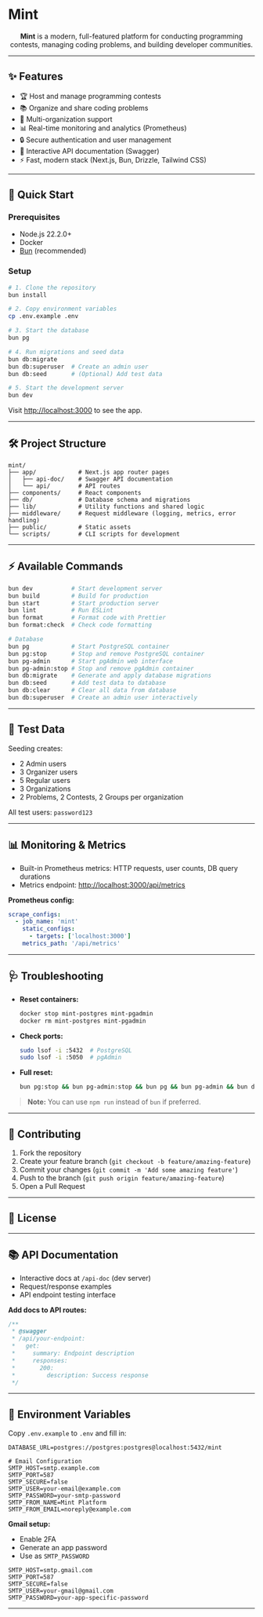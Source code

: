 # Mint


<p align="center">
  <b>Mint</b> is a modern, full-featured platform for conducting programming contests, managing coding problems, and building developer communities.
</p>


---

## ✨ Features

- 🏆 Host and manage programming contests
- 📚 Organize and share coding problems
- 👥 Multi-organization support
- 📊 Real-time monitoring and analytics (Prometheus)
- 🔒 Secure authentication and user management
- 📝 Interactive API documentation (Swagger)
- ⚡ Fast, modern stack (Next.js, Bun, Drizzle, Tailwind CSS)

---

## 🚀 Quick Start

### Prerequisites
- Node.js 22.2.0+
- Docker
- [Bun](https://bun.sh) (recommended)

### Setup

```bash
# 1. Clone the repository
bun install

# 2. Copy environment variables
cp .env.example .env

# 3. Start the database
bun pg

# 4. Run migrations and seed data
bun db:migrate
bun db:superuser  # Create an admin user
bun db:seed       # (Optional) Add test data

# 5. Start the development server
bun dev
```

Visit [http://localhost:3000](http://localhost:3000) to see the app.

---

## 🛠️ Project Structure

```text
mint/
├── app/            # Next.js app router pages
│   ├── api-doc/    # Swagger API documentation
│   └── api/        # API routes
├── components/     # React components
├── db/             # Database schema and migrations
├── lib/            # Utility functions and shared logic
├── middleware/     # Request middleware (logging, metrics, error handling)
├── public/         # Static assets
└── scripts/        # CLI scripts for development
```

---

## ⚡ Available Commands

```bash
bun dev           # Start development server
bun build         # Build for production
bun start         # Start production server
bun lint          # Run ESLint
bun format        # Format code with Prettier
bun format:check  # Check code formatting

# Database
bun pg            # Start PostgreSQL container
bun pg:stop       # Stop and remove PostgreSQL container
bun pg-admin      # Start pgAdmin web interface
bun pg-admin:stop # Stop and remove pgAdmin container
bun db:migrate    # Generate and apply database migrations
bun db:seed       # Add test data to database
bun db:clear      # Clear all data from database
bun db:superuser  # Create an admin user interactively
```

---

## 🧪 Test Data

Seeding creates:
- 2 Admin users
- 3 Organizer users
- 5 Regular users
- 3 Organizations
- 2 Problems, 2 Contests, 2 Groups per organization

All test users: `password123`

---

## 📊 Monitoring & Metrics

- Built-in Prometheus metrics: HTTP requests, user counts, DB query durations
- Metrics endpoint: [http://localhost:3000/api/metrics](http://localhost:3000/api/metrics)

**Prometheus config:**
```yaml
scrape_configs:
  - job_name: 'mint'
    static_configs:
      - targets: ['localhost:3000']
    metrics_path: '/api/metrics'
```

---

## 🩺 Troubleshooting

- **Reset containers:**
  ```bash
  docker stop mint-postgres mint-pgadmin
  docker rm mint-postgres mint-pgadmin
  ```
- **Check ports:**
  ```bash
  sudo lsof -i :5432  # PostgreSQL
  sudo lsof -i :5050  # pgAdmin
  ```
- **Full reset:**
  ```bash
  bun pg:stop && bun pg-admin:stop && bun pg && bun pg-admin && bun db:clear && bun db:migrate && bun db:seed
  ```

> **Note:** You can use `npm run` instead of `bun` if preferred.

---

## 🤝 Contributing

1. Fork the repository
2. Create your feature branch (`git checkout -b feature/amazing-feature`)
3. Commit your changes (`git commit -m 'Add some amazing feature'`)
4. Push to the branch (`git push origin feature/amazing-feature`)
5. Open a Pull Request

---

## 📄 License

---

## 📚 API Documentation

- Interactive docs at `/api-doc` (dev server)
- Request/response examples
- API endpoint testing interface

**Add docs to API routes:**
```typescript
/**
 * @swagger
 * /api/your-endpoint:
 *   get:
 *     summary: Endpoint description
 *     responses:
 *       200:
 *         description: Success response
 */
```

---

## 🔑 Environment Variables

Copy `.env.example` to `.env` and fill in:

```env
DATABASE_URL=postgres://postgres:postgres@localhost:5432/mint

# Email Configuration
SMTP_HOST=smtp.example.com
SMTP_PORT=587
SMTP_SECURE=false
SMTP_USER=your-email@example.com
SMTP_PASSWORD=your-smtp-password
SMTP_FROM_NAME=Mint Platform
SMTP_FROM_EMAIL=noreply@example.com
```

**Gmail setup:**
- Enable 2FA
- Generate an app password
- Use as `SMTP_PASSWORD`

```env
SMTP_HOST=smtp.gmail.com
SMTP_PORT=587
SMTP_SECURE=false
SMTP_USER=your-gmail@gmail.com
SMTP_PASSWORD=your-app-specific-password
```

---

<!-- test ci deploy -->

